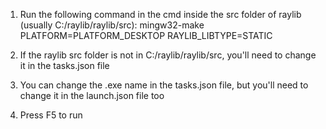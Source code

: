 1. Run the following command in the cmd inside the src folder of raylib (usually C:/raylib/raylib/src):
    mingw32-make PLATFORM=PLATFORM_DESKTOP RAYLIB_LIBTYPE=STATIC

2. If the raylib src folder is not in C:/raylib/raylib/src, you'll need to change it in the tasks.json file

3. You can change the .exe name in the tasks.json file, but you'll need to change it in the launch.json file too

4. Press F5 to run